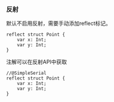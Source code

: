 


### 反射
默认不启用反射，需要手动添加reflect标记。
```
reflect struct Point {
    var x: Int;
    var y: Int;
}
```
注解可以在反射API中获取
```
//@SimpleSerial
reflect struct Point {
    var x: Int;
    var y: Int;
}
```
